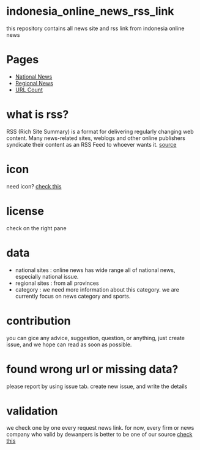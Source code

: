 # indonesia_online_news_rss_link
this repository contains all news site and rss link from indonesia online news

# Pages
- [National News](https://kertijayancom.github.io/indonesia_online_news_rss_link/National)
- [Regional News](https://kertijayancom.github.io/indonesia_online_news_rss_link/Regional)
- [URL Count](https://kertijayancom.github.io/indonesia_online_news_rss_link/UrlCount)

# what is rss?

RSS (Rich Site Summary) is a format for delivering regularly changing web content. Many news-related sites, weblogs and other online publishers syndicate their content as an RSS Feed to whoever wants it. [source](http://www.whatisrss.com/)


# icon
need icon? [check this](http://www.feedicons.com/)

# license
check on the right pane


# data
- national sites : online news has wide range all of national news, especially national issue.
- regional sites : from all provinces
- category : we need more information about this category. we are currently focus on news category and sports.


# contribution
you can gice any advice, suggestion, question, or anything, just create issue, and we hope can read as soon as possible.

# found wrong url or missing data?
please report by using issue tab. create new issue, and write the details

# validation
we check one by one every request news link. for now, every firm or news company who valid by dewanpers is better to be one of our source [check this](https://dewanpers.or.id/data/perusahaanpers/)
